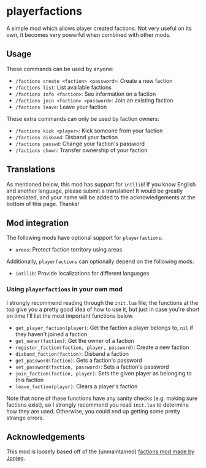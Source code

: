 # playerfactions

A simple mod which allows player created factions. Not very useful on its own, it becomes very powerful when combined with other mods.

## Usage

These commands can be used by anyone:

- `/factions create <faction> <password>`: Create a new faction
- `/factions list`: List available factions
- `/factions info <faction>`: See information on a faction
- `/factions join <faction> <password>`: Join an existing faction
- `/factions leave`: Leave your faction

These extra commands can only be used by faction owners:

- `/factions kick <player>`: Kick someone from your faction
- `/factions disband`: Disband your faction
- `/factions passwd`: Change your faction's password
- `/factions chown`: Transfer ownership of your faction

## Translations

As mentioned below, this mod has support for `intllib`! If you know English and another language, please submit a translation! It would be greatly appreciated, and your name will be added to the acknowledgements at the bottom of this page. Thanks!

## Mod integration

The following mods have optional support for `playerfactions`:

- `areas`: Protect faction territory using areas

Additionally, `playerfactions` can optionally depend on the following mods:

- `intllib`: Provide localizations for different languages

### Using `playerfactions` in your own mod

I strongly recommend reading through the `init.lua` file; the functions at the top give you a pretty good idea of how to use it, but just in case you're short on time I'll list the most important functions below.

- `get_player_faction(player)`: Get the faction a player belongs to, `nil` if they haven't joined a faction
- `get_owner(faction)`: Get the owner of a faction
- `register_faction(faction, player, password)`: Create a new faction
- `disband_faction(faction)`: Disband a faction
- `get_password(faction)`: Gets a faction's password
- `set_password(faction, password)`: Sets a faction's password
- `join_faction(faction, player)`: Sets the given player as belonging to this faction
- `leave_faction(player)`: Clears a player's faction

Note that none of these functions have any sanity checks (e.g. making sure factions exist), so I strongly recommend you read `init.lua` to determine how they are used. Otherwise, you could end up getting some pretty strange errors.

## Acknowledgements

This mod is loosely based off of the (unmaintained) [factions mod made by Jonjeg](https://github.com/Jonjeg/factions).

